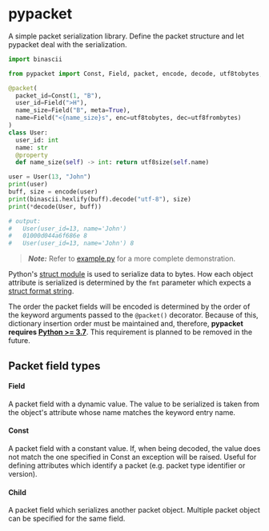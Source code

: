# pypacket

A simple packet serialization library. Define the packet structure and let pypacket deal with the serialization.

```python
import binascii

from pypacket import Const, Field, packet, encode, decode, utf8tobytes, utf8frombytes, utf8size

@packet(
  packet_id=Const(1, "B"),
  user_id=Field(">H"),
  name_size=Field("B", meta=True),
  name=Field("<{name_size}s", enc=utf8tobytes, dec=utf8frombytes)
)
class User:
  user_id: int
  name: str
  @property
  def name_size(self) -> int: return utf8size(self.name)

user = User(13, "John")
print(user)
buff, size = encode(user)
print(binascii.hexlify(buff).decode("utf-8"), size)
print(*decode(User, buff))

# output:
#   User(user_id=13, name='John')
#   01000d044a6f686e 8
#   User(user_id=13, name='John') 8
```

> **_Note:_**  Refer to [example.py](example.py) for a more complete demonstration.

Python's [struct module](https://docs.python.org/3/library/struct.html) is used to serialize data to bytes. How each object attribute is serialized is determined by the `fmt` parameter which expects a [struct format string](https://docs.python.org/3/library/struct.html#struct-format-strings).

The order the packet fields will be encoded is determined by the order of the keyword arguments passed to the `@packet()` decorator. Because of this, dictionary insertion order must be maintained and, therefore, **pypacket requires [Python >= 3.7](https://stackoverflow.com/questions/39980323/are-dictionaries-ordered-in-python-3-6#answer-39980744)**. This requirement is planned to be removed in the future.

## Packet field types

#### Field

A packet field with a dynamic value. The value to be serialized is taken from the object's attribute whose name matches the keyword entry name.

#### Const

A packet field with a constant value. If, when being decoded, the value does not match the one specified in Const an exception will be raised. Useful for defining attributes which identify a packet (e.g. packet type identifier or version).

#### Child

A packet field which serializes another packet object. Multiple packet object can be specified for the same field.
